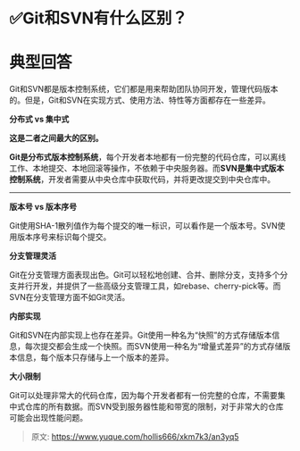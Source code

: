 # ✅Git和SVN有什么区别？

# 典型回答


Git和SVN都是版本控制系统，它们都是用来帮助团队协同开发，管理代码版本的。但是，Git和SVN在实现方式、使用方法、特性等方面都存在一些差异。



**分布式 vs 集中式**

**这是二者之间最大的区别。**

**Git是分布式版本控制系统**，每个开发者本地都有一份完整的代码仓库，可以离线工作、本地提交、本地回滚等操作，不依赖于中央服务器。而**SVN是集中式版本控制系统**，开发者需要从中央仓库中获取代码，并将更改提交到中央仓库中。

****

**版本号 vs 版本序号**

Git使用SHA-1散列值作为每个提交的唯一标识，可以看作是一个版本号。SVN使用版本序号来标识每个提交。



**分支管理灵活**

Git在分支管理方面表现出色。Git可以轻松地创建、合并、删除分支，支持多个分支并行开发，并提供了一些高级分支管理工具，如rebase、cherry-pick等。而SVN在分支管理方面不如Git灵活。



**内部实现**

Git和SVN在内部实现上也存在差异。Git使用一种名为“快照”的方式存储版本信息，每次提交都会生成一个快照。而SVN使用一种名为“增量式差异”的方式存储版本信息，每个版本只存储与上一个版本的差异。



**大小限制**

Git可以处理非常大的代码仓库，因为每个开发者都有一份完整的仓库，不需要集中式仓库的所有数据。而SVN受到服务器性能和带宽的限制，对于非常大的仓库可能会出现性能问题。



> 原文: <https://www.yuque.com/hollis666/xkm7k3/an3yq5>